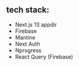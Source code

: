 ## tech stack:

- Next.js 13 appdir
- Firebase
- Mantine
- Next Auth
- Nprogress
- React Query (Firebase)
